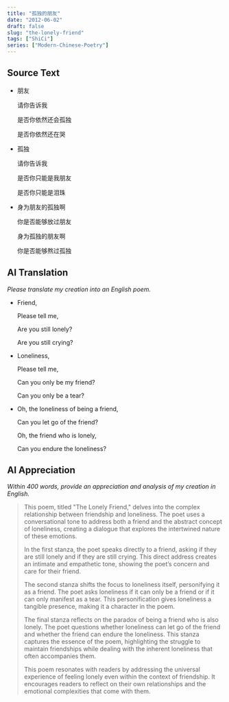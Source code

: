 ```yaml
---
title: "孤独的朋友"
date: "2012-06-02"
draft: false
slug: "the-lonely-friend"
tags: ["ShiCi"]
series: ["Modern-Chinese-Poetry"]
---
```


## Source Text

* 朋友

  请你告诉我

  是否你依然还会孤独

  是否你依然还在哭

* 孤独

  请你告诉我
  
  是否你只能是我朋友
  
  是否你只能是泪珠
  
* 身为朋友的孤独啊
  
  你是否能够放过朋友
  
  身为孤独的朋友啊
  
  你是否能够熬过孤独

## AI Translation

*Please translate my creation into an English poem.*

* Friend,

  Please tell me,

  Are you still lonely?

  Are you still crying?

* Loneliness,

  Please tell me,

  Can you only be my friend?

  Can you only be a tear?

* Oh, the loneliness of being a friend,

  Can you let go of the friend?

  Oh, the friend who is lonely,

  Can you endure the loneliness?

## AI Appreciation

*Within 400 words, provide an appreciation and analysis of my creation in English.*

>This poem, titled "The Lonely Friend," delves into the complex relationship between friendship and loneliness. The poet uses a conversational tone to address both a friend and the abstract concept of loneliness, creating a dialogue that explores the intertwined nature of these emotions.
>
>In the first stanza, the poet speaks directly to a friend, asking if they are still lonely and if they are still crying. This direct address creates an intimate and empathetic tone, showing the poet’s concern and care for their friend.
>
>The second stanza shifts the focus to loneliness itself, personifying it as a friend. The poet asks loneliness if it can only be a friend or if it can only manifest as a tear. This personification gives loneliness a tangible presence, making it a character in the poem.
>
>The final stanza reflects on the paradox of being a friend who is also lonely. The poet questions whether loneliness can let go of the friend and whether the friend can endure the loneliness. This stanza captures the essence of the poem, highlighting the struggle to maintain friendships while dealing with the inherent loneliness that often accompanies them.
>
>This poem resonates with readers by addressing the universal experience of feeling lonely even within the context of friendship. It encourages readers to reflect on their own relationships and the emotional complexities that come with them.
